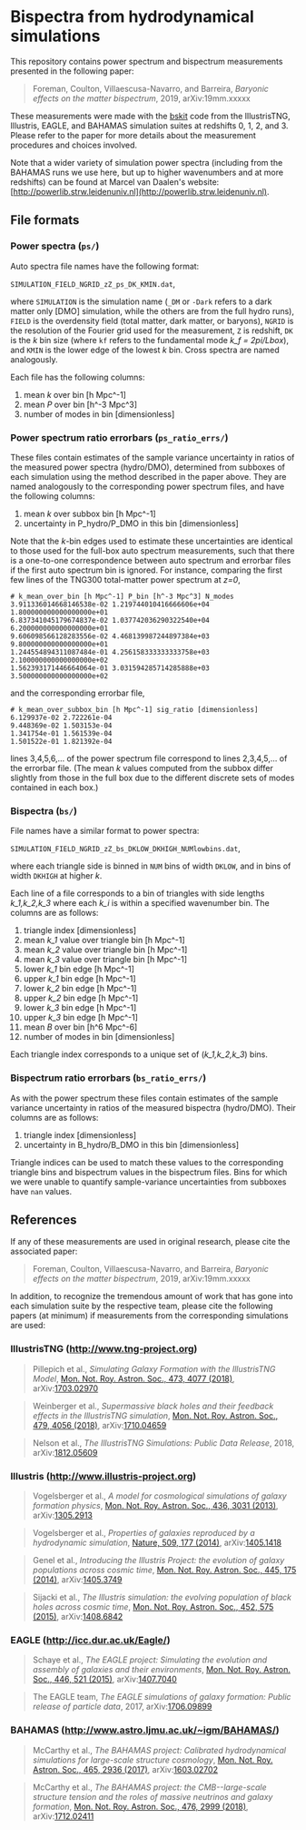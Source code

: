 # Bispectra from hydrodynamical simulations

This repository contains power spectrum and bispectrum measurements presented in the following paper:

> Foreman, Coulton, Villaescusa-Navarro, and Barreira, *Baryonic effects on the matter bispectrum*, 2019, arXiv:19mm.xxxxx

These measurements were made with the [bskit](github.com/sjforeman/bskit) code from the IllustrisTNG, Illustris, EAGLE, and BAHAMAS simulation suites at redshifts 0, 1, 2, and 3. Please refer to the paper for more details about the measurement procedures and choices involved.

Note that a wider variety of simulation power spectra (including from the BAHAMAS runs we use here, but up to higher wavenumbers and at more redshifts) can be found at Marcel van Daalen's website: [http://powerlib.strw.leidenuniv.nl](http://powerlib.strw.leidenuniv.nl).

## File formats

### Power spectra (`ps/`)

Auto spectra file names have the following format:

`SIMULATION_FIELD_NGRID_zZ_ps_DK_KMIN.dat`,

where `SIMULATION` is the simulation name (`_DM` or `-Dark` refers to a dark matter only [DMO] simulation, while the others are from the full hydro runs), `FIELD` is the overdensity field (total matter, dark matter, or baryons), `NGRID` is the resolution of the Fourier grid used for the measurement, `Z` is redshift, `DK` is the *k* bin size (where `kf` refers to the fundamental mode *k_f = 2pi/Lbox*), and `KMIN` is the lower edge of the lowest *k* bin. Cross spectra are named analogously. 

Each file has the following columns:

1. mean *k* over bin [h Mpc^-1]
2. mean *P* over bin [h^-3 Mpc^3]
3. number of modes in bin [dimensionless]

### Power spectrum ratio errorbars (`ps_ratio_errs/`)

These files contain estimates of the sample variance uncertainty in ratios of the measured power spectra (hydro/DMO), determined from subboxes of each simulation using the method described in the paper above. They are named analogously to the corresponding power spectrum files, and have the following columns:

1. mean *k* over subbox bin [h Mpc^-1]
2. uncertainty in P_hydro/P_DMO in this bin [dimensionless]

Note that the *k*-bin edges used to estimate these uncertainties are identical to those used for the full-box auto spectrum measurements, such that there is a one-to-one correspondence between auto spectrum and errorbar files if the first auto spectrum bin is ignored. For instance, comparing the first few lines of the TNG300 total-matter power spectrum at *z=0*,

```
# k_mean_over_bin [h Mpc^-1] P_bin [h^-3 Mpc^3] N_modes
3.911336014668146538e-02 1.219744010416666606e+04 1.800000000000000000e+01
6.837341045179674837e-02 1.037742036290322540e+04 6.200000000000000000e+01
9.606098566128283556e-02 4.468139987244897384e+03 9.800000000000000000e+01
1.244554894311087484e-01 4.256158333333333758e+03 2.100000000000000000e+02
1.562393171446664064e-01 3.031594285714285888e+03 3.500000000000000000e+02
```

and the corresponding errorbar file,

```
# k_mean_over_subbox_bin [h Mpc^-1] sig_ratio [dimensionless]
6.129937e-02 2.722261e-04
9.448369e-02 1.503153e-04
1.341754e-01 1.561539e-04
1.501522e-01 1.821392e-04
```

lines 3,4,5,6,… of the power spectrum file correspond to lines 2,3,4,5,… of the errorbar file. (The mean *k* values computed from the subbox differ slightly from those in the full box due to the different discrete sets of modes contained in each box.)


### Bispectra (`bs/`)

File names have a similar format to power spectra:

`SIMULATION_FIELD_NGRID_zZ_bs_DKLOW_DKHIGH_NUMlowbins.dat`,

where each triangle side is binned in `NUM` bins of width `DKLOW`, and in bins of width `DKHIGH` at higher *k*.

Each line of a file corresponds to a bin of triangles with side lengths *k_1,k_2,k_3* where each *k_i* is within a specified wavenumber bin. The columns are as follows:

1. triangle index [dimensionless]
2. mean *k_1* value over triangle bin [h Mpc^-1]
3. mean *k_2* value over triangle bin [h Mpc^-1]
4. mean *k_3* value over triangle bin [h Mpc^-1]
5. lower *k_1* bin edge [h Mpc^-1]
6. upper *k_1* bin edge [h Mpc^-1]
7. lower *k_2* bin edge [h Mpc^-1]
8. upper *k_2* bin edge [h Mpc^-1]
9. lower *k_3* bin edge [h Mpc^-1]
10. upper *k_3* bin edge [h Mpc^-1]
11. mean *B* over bin [h^6 Mpc^-6]
12. number of modes in bin [dimensionless]

Each triangle index corresponds to a unique set of (*k_1,k_2,k_3*) bins.


### Bispectrum ratio errorbars (`bs_ratio_errs/`)

As with the power spectrum these files contain estimates of the sample variance uncertainty in ratios of the measured bispectra (hydro/DMO). Their columns are as follows:

1. triangle index [dimensionless]
2. uncertainty in B_hydro/B_DMO in this bin [dimensionless]

Triangle indices can be used to match these values to the corresponding triangle bins and bispectrum values in the bispectrum files. Bins for which we were unable to quantify sample-variance uncertainties from subboxes have `nan` values.

## References

If any of these measurements are used in original research, please cite the associated paper:

> Foreman, Coulton, Villaescusa-Navarro, and Barreira, *Baryonic effects on the matter bispectrum*, 2019, arXiv:19mm.xxxxx

In addition, to recognize the tremendous amount of work that has gone into each simulation suite by the respective team, please cite the following papers (at minimum) if measurements from the corresponding simulations are used:

### IllustrisTNG (http://www.tng-project.org)

> Pillepich et al., *Simulating Galaxy Formation with the IllustrisTNG Model*, [Mon. Not. Roy. Astron. Soc., 473, 4077 (2018)](https://dx.doi.org/10.1093/mnras/stx2656), arXiv:[1703.02970](https://arxiv.org/abs/1703.02970)
   
> Weinberger et al., *Supermassive black holes and their feedback effects in the IllustrisTNG simulation*, [Mon. Not. Roy. Astron. Soc., 479, 4056 (2018)](https://dx.doi.org/10.1093/mnras/sty1733), arXiv:[1710.04659](https://arxiv.org/abs/1710.04659)

> Nelson et al., *The IllustrisTNG Simulations: Public Data Release*, 2018, arXiv:[1812.05609](https://arxiv.org/abs/1812.05609)

### Illustris (http://www.illustris-project.org)

> Vogelsberger et al.,  *A model for cosmological simulations of galaxy formation physics*, [ Mon. Not. Roy. Astron. Soc., 436, 3031 (2013)](https://dx.doi.org/10.1093/mnras/stt1789), arXiv:[1305.2913](https://arxiv.org/abs/1305.2913) 

> Vogelsberger  et al.,  *Properties of galaxies reproduced by a hydrodynamic simulation*,  [Nature, 509, 177 (2014)](https://dx.doi.org/10.1038/nature13316), arXiv:[1405.1418](https://arxiv.org/abs/1405.1418) 

> Genel et al., *Introducing the Illustris Project: the evolution of galaxy populations across cosmic time*, [Mon. Not. Roy. Astron. Soc., 445, 175 (2014)](https://dx.doi.org/10.1093/mnras/stu1654), arXiv:[1405.3749](https://arxiv.org/abs/1405.3749)

> Sijacki et al., *The Illustris simulation: the evolving population of black holes across cosmic time*,  [Mon. Not. Roy. Astron. Soc., 452, 575 (2015)](https://dx.doi.org/10.1093/mnras/stv1340), arXiv:[1408.6842](https://arxiv.org/abs/1408.6842) 

### EAGLE (http://icc.dur.ac.uk/Eagle/)

> Schaye et al., *The EAGLE project: Simulating the evolution and assembly of galaxies and their environments*, [Mon. Not. Roy. Astron. Soc., 446, 521 (2015)](https://dx.doi.org/10.1093/mnras/stu2058), arXiv:[1407.7040](https://arxiv.org/abs/1407.7040) 

> The EAGLE team, *The EAGLE simulations of galaxy formation: Public release of particle data*, 2017, arXiv:[1706.09899](https://arxiv.org/abs/1706.09899) 

### BAHAMAS (http://www.astro.ljmu.ac.uk/~igm/BAHAMAS/)

> McCarthy et al., *The BAHAMAS project: Calibrated hydrodynamical simulations for large-scale structure cosmology*, [Mon. Not. Roy. Astron. Soc., 465, 2936 (2017)](https://dx.doi.org/10.1093/mnras/stw2792), arXiv:[1603.02702](https://arxiv.org/abs/1603.02702) 

> McCarthy et al., *The BAHAMAS project: the CMB--large-scale structure tension and the roles of massive neutrinos and galaxy formation*, [Mon. Not. Roy. Astron. Soc., 476, 2999 (2018)](https://dx.doi.org/10.1093/mnras/sty377), arXiv:[1712.02411](https://arxiv.org/abs/1712.02411) 
